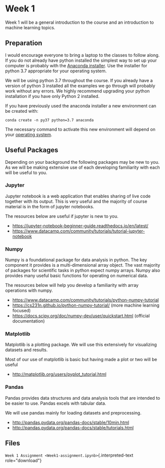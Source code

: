 Week 1
======

Week 1 will be a general introduction to the course and an introduction
to machine learning topics.

Preparation
-----------

I would encourage everyone to bring a laptop to the classes to follow
along. If you do not already have python installed the simplest way to
set up your computer is probably with the [Anaconda
installer](https://www.anaconda.com/download/). Use the installer for
python 3.7 appropriate for your operating system.

We will be using python 3.7 throughout the course. If you already have a
version of python 3 installed all the examples we go through will
probably work without any errors. We highly recommend upgrading your
python installation if you have only Python 2 installed.

If you have previously used the anaconda installer a new environment can
be created with:

    conda create -n py37 python=3.7 anaconda

The necessary command to activate this new environment will depend on
your [operating
system](http://conda.pydata.org/docs/test-drive.html#managing-envs).

Useful Packages
---------------

Depending on your background the following packages may be new to you.
As we will be making extensive use of each developing familiarity with
each will be useful to you.

### Jupyter

Jupyter notebook is a web application that enables sharing of live code
together with its output. This is very useful and the majority of course
material is in the form of jupyter notebooks.

The resources below are useful if jupyter is new to you.

-   <https://jupyter-notebook-beginner-guide.readthedocs.io/en/latest/>
-   <https://www.datacamp.com/community/tutorials/tutorial-jupyter-notebook>

### Numpy

Numpy is a foundational package for data analysis in python. The key
component it provides is a multi-dimensional array object. The vast
majority of packages for scientific tasks in python expect numpy arrays.
Numpy also provides many useful basic functions for operating on
numerical data.

The resources below will help you develop a familiarity with array
operations with numpy.

-   <https://www.datacamp.com/community/tutorials/python-numpy-tutorial>
-   <https://cs231n.github.io/python-numpy-tutorial/> (more machine
    learning focused)
-   <https://docs.scipy.org/doc/numpy-dev/user/quickstart.html>
    (official documentation)

### Matplotlib

Matplotlib is a plotting package. We will use this extensively for
visualizing datasets and results.

Most of our use of matplotlib is basic but having made a plot or two
will be useful

-   <http://matplotlib.org/users/pyplot_tutorial.html>

### Pandas

Pandas provides data structures and data analysis tools that are
intended to be easier to use. Pandas excels with tabular data.

We will use pandas mainly for loading datasets and preprocessing.

-   <http://pandas.pydata.org/pandas-docs/stable/10min.html>
-   <http://pandas.pydata.org/pandas-docs/stable/tutorials.html>

Files
-----

`Week 1 Assignment <Week1-assignment.ipynb>`{.interpreted-text
role="download"}
